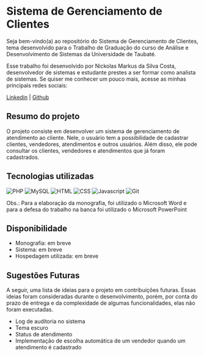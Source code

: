# Sistema de Gerenciamento de Clientes

Seja bem-vindo(a) ao repositório do Sistema de Gerenciamento de Clientes, tema desenvolvido para o Trabalho de Graduação do curso de Análise e Desenvolvimento de Sistemas da Universidade de Taubaté.

Esse trabalho foi desenvolvido por Nickolas Markus da Silva Costa, desenvolvedor de sistemas e estudante prestes a ser formar como analista de sistemas. Se quiser me conhecer um pouco mais, acesse as minhas principais redes sociais:

[Linkedin](https://www.linkedin.com/in/nickolas09) | [Github](https://github.com/nikolau96)

## Resumo do projeto

O projeto consiste em desenvolver um sistema de gerenciamento de atendimento ao cliente. Nele, o usuário tem a possibilidade de cadastrar clientes, vendedores, atendimentos e outros usuários. Além disso, ele pode consultar os clientes, vendedores e atendimentos que já foram cadastrados.

## Tecnologias utilizadas

![PHP](https://img.icons8.com/?size=100&id=fAMVO_fuoOuC&format=png&color=000000)
![MySQL](https://img.icons8.com/?size=100&id=9nLaR5KFGjN0&format=png&color=000000)
![HTML](https://img.icons8.com/?size=100&id=20909&format=png&color=000000)
![CSS](https://img.icons8.com/?size=100&id=21278&format=png&color=000000)
![Javascript](https://img.icons8.com/?size=100&id=108784&format=png&color=000000)
![Git](https://img.icons8.com/?size=100&id=20906&format=png&color=000000)

Obs.: Para a elaboração da monografia, foi utilizado o Microsoft Word e para a defesa do trabalho na banca foi utilizado o Microsoft PowerPoint

## Disponibilidade
* Monografia: em breve
* Sistema: em breve
* Hospedagem utilizada: em breve

## Sugestões Futuras
A seguir, uma lista de ideias para o projeto em contribuições futuras. Essas ideias foram consideradas durante o desenvolvimento, porém, por conta do prazo de entrega e da complexidade de algumas funcionalidades, elas não foram executadas.
* Log de auditoria no sistema
* Tema escuro
* Status de atendimento
* Implementação de escolha automática de um vendedor quando um atendimento é cadastrado
